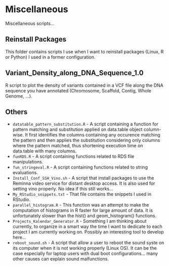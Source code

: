 # Miscellaneous
Miscellaneous scripts...

## Reinstall Packages
This folder contains scripts I use when I want to reinstall packages (Linux, R or Python) I used in a former configuration.  

## Variant_Density_along_DNA_Sequence_1.0
R script to plot the density of variants contained in a VCF file along the DNA sequence you have annotated (Chromosome, Scaffold, Contig, Whole Genome, ...).  

## Others
* `datatable_pattern_substitution.R` - A script containing a function for pattern matching and substitution applied on data.table object column-wise. It first identifies the columns containing any occurence matching the pattern and then applies the substitution considering only columns where the pattern matched, thus shortening execution time on data.table with many columns.  
* `funRDS.R` - A script containing functions related to RDS file manipulations.  
* `fun_stringeval.R` - A script containing functions related to string evaluations.  
* `Install_Conf_SSH_Vino.sh` - A script that install packages to use the Reminna video service for distant desktop access. It is also used for setting vino properly. No idea if this still works...  
* `My_RStudio_snippets.txt` - That file contains the snippets I used in RStudio.  
* `parallel_histogram.R` - This function was an attempt to make the computation of histograms in R faster for large amount of data. It is unfortunately slower than the hist() and geom_histogram() functions.  
* `Projects_Kalendar_Generator.R` - Something I am thinking about currently, to organize in a smart way the time I want to dedicate to each project I am currently working on. Possibly an interesting tool to develop here...  
* `reboot_sound.sh` - A script that allow a user to reboot the sound syste on its computer when it is not working properly (Linux OS). It can be the case especially for laptop users with dual boot configurations... many other causes can explain sound malfunctions.  

